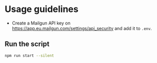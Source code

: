 # Usage guidelines

- Create a Mailgun API key on https://app.eu.mailgun.com/settings/api_security and add it to `.env`.

## Run the script

```bash
npm run start --silent
```
